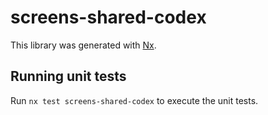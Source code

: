 # screens-shared-codex

This library was generated with [Nx](https://nx.dev).

## Running unit tests

Run `nx test screens-shared-codex` to execute the unit tests.
